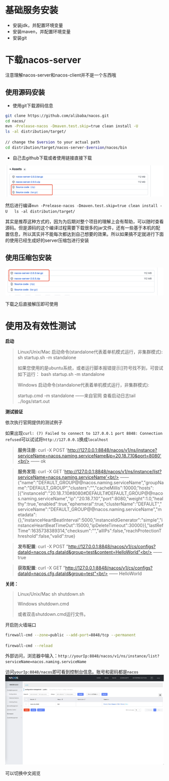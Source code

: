 # 基础服务安装

+ 安装jdk，并配置环境变量
+ 安装maven，并配置环境变量
+ 安装git


# 下载nacos-server

注意理解nacos-server和nacos-client并不是一个东西哦

## 使用源码安装

+ 使用git下载源码信息
```bash
git clone https://github.com/alibaba/nacos.git
cd nacos/
mvn -Prelease-nacos -Dmaven.test.skip=true clean install -U  
ls -al distribution/target/

// change the $version to your actual path
cd distribution/target/nacos-server-$version/nacos/bin
```

+ 自己去github下载或者使用链接直接下载

![源码下载](https://raw.githubusercontent.com/coderymy/oss/main/uPic/MNO7ok.png)

然后进行编译`mvn -Prelease-nacos -Dmaven.test.skip=true clean install -U  
ls -al distribution/target/`

其实是推荐这种方式的，因为为后期对整个项目的理解上会有帮助，可以随时查看源码。但是源码的这个编译过程需要下载很多的jar文件，还有一些基于本机的配置信息，所以其实并不能每次都达到自己想要的效果。所以如果搞不定就进行下面的使用已经生成好的server压缩包进行安装


## 使用压缩包安装

![压缩包下载](https://raw.githubusercontent.com/coderymy/oss/main/uPic/svXLUh.png)

下载之后直接解压即可使用

# 使用及有效性测试

**启动**

> Linux/Unix/Mac
启动命令(standalone代表着单机模式运行，非集群模式):
> sh startup.sh -m standalone
>
> 如果您使用的是ubuntu系统，或者运行脚本报错提示[[符号找不到，可尝试如下运行：
> bash startup.sh -m standalone
>
> Windows
> 启动命令(standalone代表着单机模式运行，非集群模式):
>
> startup.cmd -m standalone
> ——来自官网
> 查看启动日志tail ../logs/start.out

**测试验证**

依次执行官网提供的测试例子

如果出现`curl: (7) Failed to connect to 127.0.0.1 port 8848: Connection refused`可以试试将`http://127.0.0.1`换成`localhost`

> **服务注册**:
> curl -X POST 'http://127.0.0.1:8848/nacos/v1/ns/instance?serviceName=nacos.naming.serviceName&ip=20.18.7.10&port=8080'<br/>
> —— ok

> **服务发现**:
> curl -X GET 'http://127.0.0.1:8848/nacos/v1/ns/instance/list?serviceName=nacos.naming.serviceName'<br/>
> —— {"name":"DEFAULT_GROUP@@nacos.naming.serviceName","groupName":"DEFAULT_GROUP","clusters":"","cacheMillis":10000,"hosts":[{"instanceId":"20.18.7.10#8080#DEFAULT#DEFAULT_GROUP@@nacos.naming.serviceName","ip":"20.18.7.10","port":8080,"weight":1.0,"healthy":true,"enabled":true,"ephemeral":true,"clusterName":"DEFAULT","serviceName":"DEFAULT_GROUP@@nacos.naming.serviceName","metadata":{},"instanceHeartBeatInterval":5000,"instanceIdGenerator":"simple","instanceHeartBeatTimeOut":15000,"ipDeleteTimeout":30000}],"lastRefTime":1635738389314,"checksum":"","allIPs":false,"reachProtectionThreshold":false,"valid":true}

> **发布配置**:
> curl -X POST "http://127.0.0.1:8848/nacos/v1/cs/configs?dataId=nacos.cfg.dataId&group=test&content=HelloWorld"<br/>
> —— true

> **获取配置**:
> curl -X GET "http://127.0.0.1:8848/nacos/v1/cs/configs?dataId=nacos.cfg.dataId&group=test"<br/>
> —— HelloWorld

**关闭：**
> Linux/Unix/Mac
> sh shutdown.sh
>
> Windows
> shutdown.cmd
>
> 或者双击shutdown.cmd运行文件。


开启防火墙端口

```bash
firewall-cmd --zone=public --add-port=8848/tcp --permanent

firewall-cmd --reload
```
外部访问，浏览器中输入：`http://yourIp:8848/nacos/v1/ns/instance/list?serviceName=nacos.naming.serviceName`


访问`yourIp:8848/nacos`即可看到控制台信息。账号和密码都是`nacos`
![nacos控制台](https://raw.githubusercontent.com/coderymy/oss/main/uPic/jfxwun.png)

可以切换中文阅览

